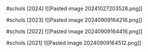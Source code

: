
#schols [2024]
![[Pasted image 20241027203526.png]]

#schols [2023]
![[Pasted image 20240909164216.png]]

#schols [2022]
![[Pasted image 20240909164416.png]]

#schols [2021]
![[Pasted image 20240909164512.png]]